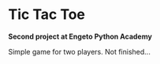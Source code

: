 # Tic Tac Toe
<b>Second project at Engeto Python Academy</b>

Simple game for two players.
Not finished...
